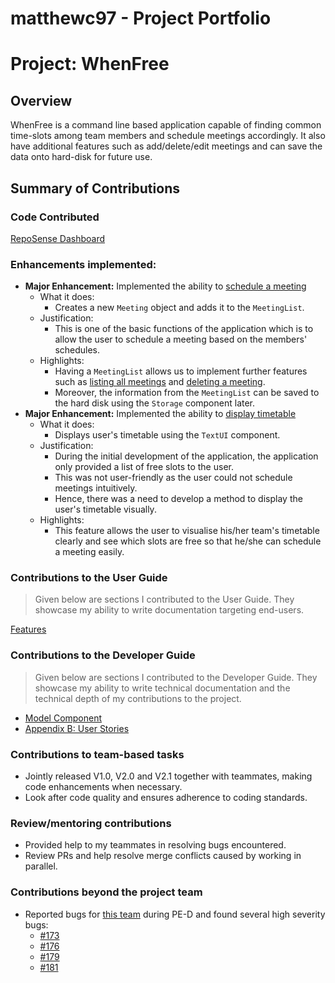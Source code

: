 <H1> matthewc97 - Project Portfolio </H1>
  
# Project: WhenFree

##  Overview

WhenFree is a command line based application capable of finding common time-slots among team members and schedule meetings accordingly. It also have additional features such as add/delete/edit meetings and can save the data onto hard-disk for future use.

## Summary of Contributions

### Code Contributed
[RepoSense Dashboard](https://nus-cs2113-ay1920s2.github.io/tp-dashboard/#=undefined&search=matthewc97)

### Enhancements implemented:
* **Major Enhancement:** Implemented the ability to [schedule a meeting](https://github.com/AY1920S2-CS2113T-T12-1/tp/blob/master/docs/UserGuide.md#schedule-a-new-meeting-schedule)
    + What it does:
        - Creates a new ```Meeting``` object and adds it to the ```MeetingList```.
    + Justification: 
        - This is one of the basic functions of the application which is to allow the user to schedule a meeting based on the members' schedules.
    + Highlights:
        - Having a ```MeetingList``` allows us to implement further features such as [listing all meetings](https://github.com/AY1920S2-CS2113T-T12-1/tp/blob/master/docs/UserGuide.md#list-all-meetings-meetings) and [deleting a meeting](https://github.com/AY1920S2-CS2113T-T12-1/tp/blob/master/docs/UserGuide.md#delete-an-item-delete).
        - Moreover, the information from the ```MeetingList``` can be saved to the hard disk using the ```Storage``` component later.
* **Major Enhancement:** Implemented the ability to [display timetable](https://github.com/AY1920S2-CS2113T-T12-1/tp/blob/master/docs/UserGuide.md#display-timetable-of-selected-contacts-timetable)
    + What it does:
        - Displays user's timetable using the ```TextUI``` component. 
    + Justification: 
        - During the initial development of the application, the application only provided a list of free slots to the user.
        - This was not user-friendly as the user could not schedule meetings intuitively. 
        - Hence, there was a need to develop a method to display the user's timetable visually.
    + Highlights:
        - This feature allows the user to visualise his/her team's timetable clearly and see which slots are free so that he/she can schedule a meeting easily. 

### Contributions to the User Guide
> Given below are sections I contributed to the User Guide. 
> They showcase my ability to write documentation targeting end-users.

[Features](https://github.com/AY1920S2-CS2113T-T12-1/tp/blob/master/docs/UserGuide.md#features)  

### Contributions to the Developer Guide
> Given below are sections I contributed to the Developer Guide. 
> They showcase my ability to write technical documentation and the technical depth of my contributions to the project.

* [Model Component](https://github.com/AY1920S2-CS2113T-T12-1/tp/blob/master/docs/DeveloperGuide.md#24-model-component)
* [Appendix B: User Stories](https://github.com/AY1920S2-CS2113T-T12-1/tp/blob/master/docs/DeveloperGuide.md#appendix-b-user-stories)  

### Contributions to team-based tasks
* Jointly released V1.0, V2.0 and V2.1 together with teammates, making code enhancements when necessary.
* Look after code quality and ensures adherence to coding standards.
    
### Review/mentoring contributions
* Provided help to my teammates in resolving bugs encountered.
* Review PRs and help resolve merge conflicts caused by working in parallel.

### Contributions beyond the project team
* Reported bugs for [this team](https://github.com/AY1920S2-CS2113-T15-1/tp) during PE-D and found several high severity bugs:
    * [#173](https://github.com/AY1920S2-CS2113-T15-1/tp/issues/173)
    * [#176](https://github.com/AY1920S2-CS2113-T15-1/tp/issues/176)
    * [#179](https://github.com/AY1920S2-CS2113-T15-1/tp/issues/179)
    * [#181](https://github.com/AY1920S2-CS2113-T15-1/tp/issues/181)